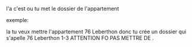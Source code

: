 l'a c'est ou tu met le dossier de l'appartement

exemple:

la tu veux mettre l'appartement 76 Leberthon donc tu crée un dossier qui s'apelle 76 Leberthon 1-3 ATTENTION FO PAS METTRE DE .